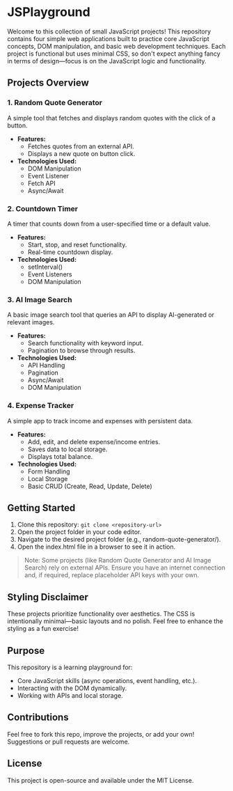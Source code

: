 # JSPlayground

Welcome to this collection of small JavaScript projects! This repository contains four simple web applications built to practice core JavaScript concepts, DOM manipulation, and basic web development techniques. Each project is functional but uses minimal CSS, so don't expect anything fancy in terms of design—focus is on the JavaScript logic and functionality.

## Projects Overview

### 1. Random Quote Generator

A simple tool that fetches and displays random quotes with the click of a button.

- **Features:**
  - Fetches quotes from an external API.
  - Displays a new quote on button click.
- **Technologies Used:**
  - DOM Manipulation
  - Event Listener
  - Fetch API
  - Async/Await

### 2. Countdown Timer

A timer that counts down from a user-specified time or a default value.

- **Features:**
  - Start, stop, and reset functionality.
  - Real-time countdown display.
- **Technologies Used:**
  - setInterval()
  - Event Listeners
  - DOM Manipulation

### 3. AI Image Search

A basic image search tool that queries an API to display AI-generated or relevant images.

- **Features:**
  - Search functionality with keyword input.
  - Pagination to browse through results.
- **Technologies Used:**
  - API Handling
  - Pagination
  - Async/Await
  - DOM Manipulation

### 4. Expense Tracker

A simple app to track income and expenses with persistent data.

- **Features:**
  - Add, edit, and delete expense/income entries.
  - Saves data to local storage.
  - Displays total balance.
- **Technologies Used:**
  - Form Handling
  - Local Storage
  - Basic CRUD (Create, Read, Update, Delete)

## Getting Started

1. Clone this repository:
   `git clone <repository-url>`
2. Open the project folder in your code editor.
3. Navigate to the desired project folder (e.g., random-quote-generator/).
4. Open the index.html file in a browser to see it in action.

> Note: Some projects (like Random Quote Generator and AI Image Search) rely on external APIs. Ensure you have an internet connection and, if required, replace placeholder API keys with your own.

## Styling Disclaimer

These projects prioritize functionality over aesthetics. The CSS is intentionally minimal—basic layouts and no polish. Feel free to enhance the styling as a fun exercise!

## Purpose

This repository is a learning playground for:

- Core JavaScript skills (async operations, event handling, etc.).
- Interacting with the DOM dynamically.
- Working with APIs and local storage.

## Contributions

Feel free to fork this repo, improve the projects, or add your own! Suggestions or pull requests are welcome.

## License

This project is open-source and available under the MIT License.
